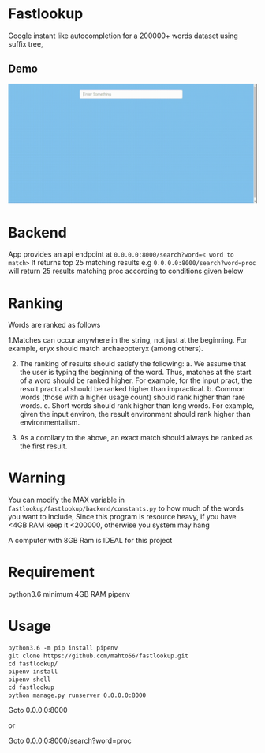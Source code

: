 # Fastlookup
Google instant like autocompletion for a 200000+ words dataset using suffix tree,

## Demo
[![Preview](fatlookup.gif)](http://159.65.77.177)


# Backend
App provides an api endpoint at 
```0.0.0.0:8000/search?word=< word to match>```
It returns top 25 matching results
e.g
```0.0.0.0:8000/search?word=proc``` will return 25 results matching proc according to conditions given below

# Ranking
Words are ranked as follows

1.Matches can occur anywhere in the string, not just at the beginning. For example, eryx
should match archaeopteryx (among others).

2. The ranking of results should satisfy the following:
	a. We assume that the user is typing the beginning of the word. Thus, matches at the start of a word should be ranked higher. 
	   For example, for the input pract, the result practical should be ranked higher than impractical.
	b. Common words (those with a higher usage count) should rank higher than rare
		words.
	c. Short words should rank higher than long words. For example, given the input environ, the result environment should rank higher than environmentalism.

3. As a corollary to the above, an exact match should always be ranked as the
first result.

# Warning

You can modify the MAX variable in ```fastlookup/fastlookup/backend/constants.py``` to how much of the words you want to include,
Since this program is resource heavy, if you have <4GB RAM keep it <200000, otherwise you system may hang

A computer with 8GB Ram is IDEAL for this project

# Requirement

python3.6
minimum 4GB RAM
pipenv

# Usage
```
python3.6 -m pip install pipenv
git clone https://github.com/mahto56/fastlookup.git
cd fastlookup/
pipenv install
pipenv shell
cd fastlookup
python manage.py runserver 0.0.0.0:8000
```
Goto 0.0.0.0:8000

or

Goto 0.0.0.0:8000/search?word=proc
